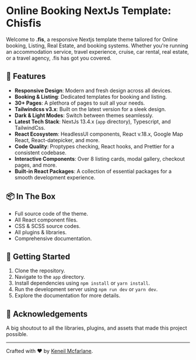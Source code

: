 # Online Booking NextJs Template: Chisfis

Welcome to **.fis**, a responsive Nextjs template theme tailored for Online booking, Listing, Real Estate, and booking systems. Whether you're running an accommodation service, travel experience, cruise, car rental, real estate, or a travel agency, .fis has got you covered.



## 🌟 Features

- **Responsive Design**: Modern and fresh design across all devices.
- **Booking & Listing**: Dedicated templates for booking and listing.
- **30+ Pages**: A plethora of pages to suit all your needs.
- **Tailwindcss v3.x**: Built on the latest version for a sleek design.
- **Dark & Light Modes**: Switch between themes seamlessly.
- **Latest Tech Stack**: NextJs 13.4.x (`app` directory), Typescript, and TailwindCss.
- **React Ecosystem**: HeadlessUI components, React v.18.x, Google Map React, React-datepicker, and more.
- **Code Quality**: Proptypes checking, React hooks, and Prettier for a consistent codebase.
- **Interactive Components**: Over 8 listing cards, modal gallery, checkout pages, and more.
- **Built-in React Packages**: A collection of essential packages for a smooth development experience.

## 📦 In The Box

- Full source code of the theme.
- All React component files.
- CSS & SCSS source codes.
- All plugins & libraries.
- Comprehensive documentation.

## 🚀 Getting Started

1. Clone the repository.
2. Navigate to the `app` directory.
3. Install dependencies using `npm install` or `yarn install`.
4. Run the development server using `npm run dev` or `yarn dev`.
5. Explore the documentation for more details.

## 🙏 Acknowledgements

A big shoutout to all the libraries, plugins, and assets that made this project possible.

---

Crafted with ❤️ by [Keneil Mcfarlane](https://github.com/Keneilmcfarlane).
